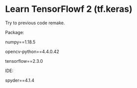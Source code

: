 # Learn TensorFlowf 2 (tf.keras)
Try to previous code remake.


Package:

  numpy==1.18.5
  
  opencv-python==4.4.0.42
  
  tensorflow==2.3.0

IDE:

spyder==4.1.4

